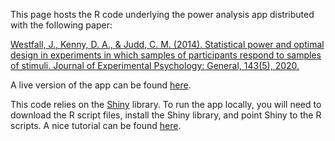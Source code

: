 This page hosts the R code underlying the power analysis app distributed with the following paper:

[Westfall, J., Kenny, D. A., & Judd, C. M. (2014). Statistical power and optimal design in experiments in which samples of participants respond to samples of stimuli. Journal of Experimental Psychology: General, 143(5), 2020.](http://jakewestfall.org/publications/crossed_power_JEPG.pdf)

A live version of the app can be found [here](http://jakewestfall.org/power/).

This code relies on the [Shiny](http://shiny.rstudio.com/) library. To run the app locally, you will need to download the R script files, install the Shiny library, and point Shiny to the R scripts. A nice tutorial can be found [here](http://shiny.rstudio.com/tutorial/lesson1/). 